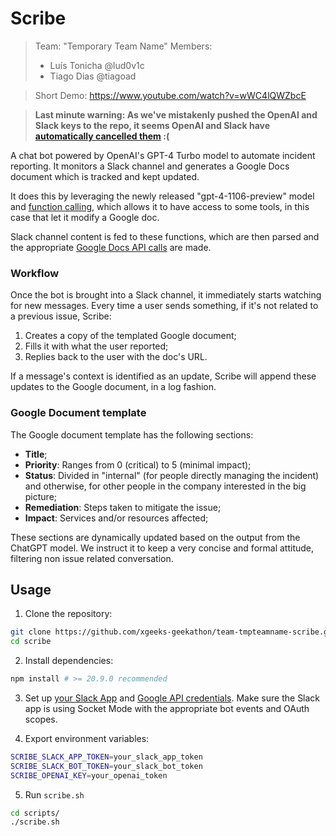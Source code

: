 # Scribe

> Team: "Temporary Team Name"
> Members:
>   - Luís Tonicha @lud0v1c
>   - Tiago Dias @tiagoad

>Short Demo: https://www.youtube.com/watch?v=wWC4lQWZbcE

> **Last minute warning: As we've mistakenly pushed the OpenAI and Slack keys to
> the repo, it seems OpenAI and Slack have [automatically cancelled them](https://docs.github.com/en/code-security/secret-scanning/about-secret-scanning) :(**

A chat bot powered by OpenAI's GPT-4 Turbo model to automate incident reporting. It monitors a Slack channel and generates a Google Docs document which is tracked and kept updated.

It does this by leveraging the newly released "gpt-4-1106-preview" model and [function calling](https://platform.openai.com/docs/guides/function-calling), which allows it to have access to some tools, in this case that let it modify a Google doc.

Slack channel content is fed to these functions, which are then parsed and the appropriate [Google Docs API calls](https://developers.google.com/docs/api/reference/rest) are made.

### Workflow

Once the bot is brought into a Slack channel, it immediately starts watching for new messages. Every time a user sends something, if it's not related to a previous issue, Scribe:

1. Creates a copy of the templated Google document;
2. Fills it with what the user reported;
3. Replies back to the user with the doc's URL.

If a message's context is identified as an update, Scribe will append these updates to the Google document, in a log fashion.

### Google Document template

The Google document template has the following sections:

- **Title**;
- **Priority**: Ranges from 0 (critical) to 5 (minimal impact);
- **Status**: Divided in "internal" (for people directly managing the incident) and otherwise, for other people in the company interested in the big picture;
- **Remediation**: Steps taken to mitigate the issue;
- **Impact**: Services and/or resources affected;

These sections are dynamically updated based on the output from the ChatGPT model. We instruct it to keep a very concise and formal attitude, filtering non issue related conversation.

## Usage

1. Clone the repository:

```bash
git clone https://github.com/xgeeks-geekathon/team-tmpteamname-scribe.git
cd scribe
```

2. Install dependencies:

```bash
npm install # >= 20.9.0 recommended
```

3. Set up [your Slack App](https://www.twilio.com/blog/how-to-build-a-slackbot-in-socket-mode-with-python) and [Google API credentials](https://developers.google.com/identity/protocols/oauth2). Make sure the Slack app is using Socket Mode with the appropriate bot events and OAuth scopes.

4. Export environment variables:

```bash
SCRIBE_SLACK_APP_TOKEN=your_slack_app_token
SCRIBE_SLACK_BOT_TOKEN=your_slack_bot_token
SCRIBE_OPENAI_KEY=your_openai_token
```

5. Run `scribe.sh`

```bash
cd scripts/
./scribe.sh
```
